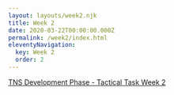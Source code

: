 ```yaml
---
layout: layouts/week2.njk
title: Week 2
date: 2020-03-22T00:00:00.000Z
permalink: /week2/index.html
eleventyNavigation:
  key: Week 2
  order: 2
---
```


[TNS Development Phase - Tactical Task Week 2](https://res.cloudinary.com/jenko/image/upload/v1585511532/tns-lockdown-activities/week2/Tactical_Task_-_Week_2_l2sq0f.pdf)

